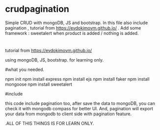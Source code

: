 # crudpagination
Simple CRUD with mongoDB, JS and bootstrap. In this file also include pagination , tutorial from https://evdokimovm.github.io/ . Add some framework : sweetalert when product is added / nothing is added.

#
tutorial from https://evdokimovm.github.io/

using mongoDB, JS, bootstrap.
for learning only.

#what you needed.

npm init
npm install express
npm install ejs
npm install faker
npm install mongoose
npm install sweetalert

#include

this code include pagination too, after save the data to mongoDB, you can check it with mongodb compass for better UI. And, pagination will export your data from mongodb to client side
with pagination feature.

.ALL OF THIS THINGS IS FOR LEARN ONLY.
